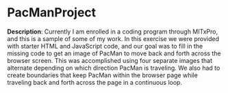 
# PacManProject

**Description**: Currently I am enrolled in a coding program through MITxPro, and this is a sample of some of my work. In this exercise we were provided with starter HTML and JavaScript code, and our goal was to fill in the missing code to get an image of PacMan to move back and forth across the browser screen. This was accomplished using four separate images that alternate depending on which direction PacMan is traveling. We also had to create boundaries that keep PacMan within the browser page while traveling back and forth across the page in a continuous loop. 

